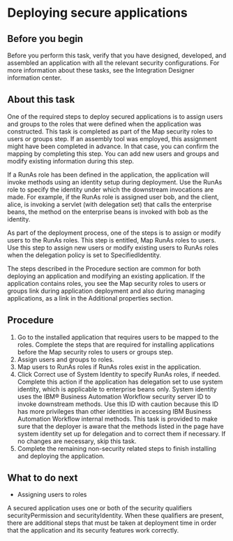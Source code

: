 <!-- image -->

# Deploying secure applications

## Before you begin

Before you perform this task, verify that you have designed,
developed, and assembled an application with all the relevant security
configurations. For more information about these tasks, see the Integration Designer information
center.

## About this task

One of the required steps to deploy secured applications is to assign users and groups to the
roles that were defined when the application was constructed. This task is completed as part of the
Map security roles to users or groups step. If an assembly tool was employed, this assignment
might have been completed in advance. In that case, you can confirm the mapping by completing this
step. You can add new users and groups and modify existing information during this step.

If a RunAs role has been
defined in the application, the application will invoke methods using
an identity setup during deployment. Use the RunAs role
to specify the identity under which the downstream invocations are
made. For example, if the RunAs role is assigned
user bob, and the client, alice, is invoking a servlet
(with delegation set) that calls the enterprise beans, the method
on the enterprise beans is invoked with bob as the identity.

As
part of the deployment process, one of the steps is to assign or modify
users to the RunAs roles. This step is entitled, Map
RunAs roles to users. Use this step to assign new users or modify
existing users to RunAs roles when the delegation
policy is set to SpecifiedIdentity.

The steps
described in the Procedure section are common for both deploying an
application and modifying an existing application. If the application
contains roles, you see the Map security roles to users
or groups link during application deployment and also
during managing applications, as a link in the Additional properties
section.

## Procedure

1. Go to the installed application that requires users to
be mapped to the roles. Complete the steps that are required for installing applications before the Map security roles
to users or groups step.
2. Assign users and groups to roles.
3. Map users to RunAs roles if RunAs roles
exist in the application.
4. Click Correct use of System Identity to
specify RunAs roles, if needed.  Complete
this action if the application has delegation set to use system identity,
which is applicable to enterprise beans only. System identity uses
the IBM® Business Automation Workflow security
server ID to invoke downstream methods. Use this ID with caution because
this ID has more privileges than other identities in accessing IBM Business Automation Workflow internal
methods. This task is provided to make sure that the deployer is aware
that the methods listed in the page have system identity
set up for delegation and to correct them if necessary. If no changes
are necessary, skip this task.
5. Complete the remaining non-security related steps to finish
installing and deploying the application.

## What to do next

- Assigning users to roles

A secured application uses one or both of the security qualifiers securityPermission and securityIdentity. When these qualifiers are present, there are additional steps that must be taken at deployment time in order that the application and its security features work correctly.